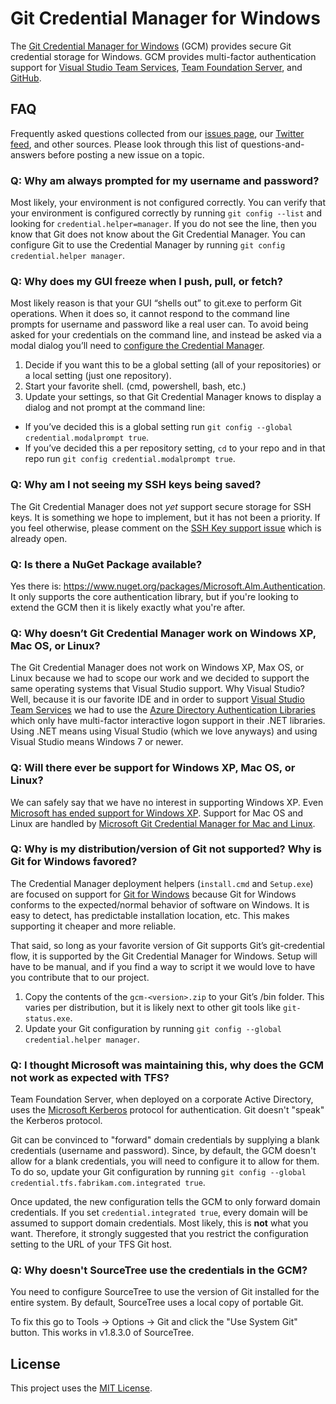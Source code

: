 # Git Credential Manager for Windows

 The [Git Credential Manager for Windows](https://github.com/Microsoft/Git-Credential-Manager-for-Windows) (GCM) provides secure Git credential storage for Windows. GCM provides multi-factor authentication support for [Visual Studio Team Services](https://www.visualstudio.com/), [Team Foundation Server](Faq.md#q-i-thought-microsoft-was-maintaining-this-why-does-the-gcm-not-work-as-expected-with-tfs), and [GitHub](https://www.github.com).

## FAQ

 Frequently asked questions collected from our [issues page](https://github.com/Microsoft/Git-Credential-Manager-for-Windows/issues), our [Twitter feed](https://twitter.com/microsoftgit), and other sources. Please look through this list of questions-and-answers before posting a new issue on a topic.

### Q: Why am always prompted for my username and password?

 Most likely, your environment is not configured correctly. You can verify that your environment is configured correctly by running `git config --list` and looking for `credential.helper=manager`. If you do not see the line, then you know that Git does not know about the Git Credential Manager. You can configure Git to use the Credential Manager by running `git config credential.helper manager`.

### Q: Why does my GUI freeze when I push, pull, or fetch?

 Most likely reason is that your GUI “shells out” to git.exe to perform Git operations. When it does so, it cannot respond to the command line prompts for username and password like a real user can. To avoid being asked for your credentials on the command line, and instead be asked via a modal dialog you’ll need to [configure the Credential Manager](Configuration.md#modalprompt).

 1. Decide if you want this to be a global setting (all of your repositories) or a local setting (just one repository).
 2. Start your favorite shell. (cmd, powershell, bash, etc.)
 3. Update your settings, so that Git Credential Manager knows to display a dialog and not prompt at the command line:
   * If you’ve decided this is a global setting run `git config --global credential.modalprompt true`.
   * If you’ve decided this a per repository setting, `cd` to your repo and in that repo run `git config credential.modalprompt true`.

### Q: Why am I not seeing my SSH keys being saved?

 The Git Credential Manager does not *yet* support secure storage for SSH keys. It is something we hope to implement, but it has not been a priority. If you feel otherwise, please comment on the [SSH Key support issue](https://github.com/Microsoft/Git-Credential-Manager-for-Windows/issues/25) which is already open.

### Q: Is there a NuGet Package available?

 Yes there is: <https://www.nuget.org/packages/Microsoft.Alm.Authentication>. It only supports the core authentication library, but if you're looking to extend the GCM then it is likely exactly what you're after.

### Q: Why doesn’t Git Credential Manager work on Windows XP, Mac OS, or Linux?

 The Git Credential Manager does not work on Windows XP, Max OS, or Linux because we had to scope our work and we decided to support the same operating systems that Visual Studio support. Why Visual Studio? Well, because it is our favorite IDE and in order to support [Visual Studio Team Services](https://www.visualstudio.com/en-us/products/visual-studio-team-services-vs.aspx) we had to use the [Azure Directory Authentication Libraries](https://github.com/AzureAD) which only have multi-factor interactive logon support in their .NET libraries. Using .NET means using Visual Studio (which we love anyways) and using Visual Studio means Windows 7 or newer.

### Q: Will there ever be support for Windows XP, Mac OS, or Linux?

 We can safely say that we have no interest in supporting Windows XP. Even [Microsoft has ended support for Windows XP](https://windows.microsoft.com/en-us/windows/end-support-help). Support for Mac OS and Linux are handled by [Microsoft Git Credential Manager for Mac and Linux](https://github.com/Microsoft/Git-Credential-Manager-for-Mac-and-Linux).

### Q: Why is my distribution/version of Git not supported? Why is Git for Windows favored?

 The Credential Manager deployment helpers (`install.cmd` and `Setup.exe`) are focused on support for [Git for Windows](https://github.com/git-for-windows) because Git for Windows conforms to the expected/normal behavior of software on Windows. It is easy to detect, has predictable installation location, etc. This makes supporting it cheaper and more reliable.

 That said, so long as your favorite version of Git supports Git’s git-credential flow, it is supported by the Git Credential Manager for Windows. Setup will have to be manual, and if you find a way to script it we would love to have you contribute that to our project.

 1. Copy the contents of the `gcm-<version>.zip` to your Git’s /bin folder. This varies per distribution, but it is likely next to other git tools like `git-status.exe`.
 2. Update your Git configuration by running `git config --global credential.helper manager`.

### Q: I thought Microsoft was maintaining this, why does the GCM not work as expected with TFS?

 Team Foundation Server, when deployed on a corporate Active Directory, uses the [Microsoft Kerberos](https://msdn.microsoft.com/en-us/library/windows/desktop/aa378747(v=vs.85).aspx) protocol for authentication. Git doesn't "speak" the Kerberos protocol.

 Git can be convinced to "forward" domain credentials by supplying a blank credentials (username and password). Since, by default, the GCM doesn't allow for a blank credentials, you will need to configure it to allow for them. To do so, update your Git configuration by running `git config --global credential.tfs.fabrikam.com.integrated true`.

 Once updated, the new configuration tells the GCM to only forward domain credentials. If you set `credential.integrated true`, every domain will be assumed to support domain credentials. Most likely, this is **not** what you want. Therefore, it strongly suggested that you restrict the configuration setting to the URL of your TFS Git host.

### Q: Why doesn't SourceTree use the credentials in the GCM?

 You need to configure SourceTree to use the version of Git installed for the entire system. By default, SourceTree uses a local copy of portable Git.

 To fix this go to Tools -> Options -> Git and click the "Use System Git" button. This works in v1.8.3.0 of SourceTree.

## License

 This project uses the [MIT License](https://github.com/Microsoft/Git-Credential-Manager-for-Windows/blob/master/LICENSE.txt).